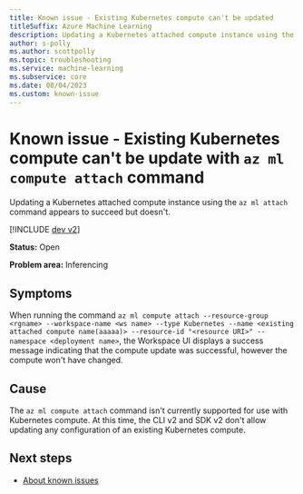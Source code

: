 ```yaml
---
title: Known issue - Existing Kubernetes compute can't be updated
titleSuffix: Azure Machine Learning
description: Updating a Kubernetes attached compute instance using the az ml attach command appears to succeed but doesn't.
author: s-polly
ms.author: scottpolly
ms.topic: troubleshooting  
ms.service: machine-learning
ms.subservice: core
ms.date: 08/04/2023
ms.custom: known-issue
---
```


# Known issue  - Existing Kubernetes compute can't be update with `az ml compute attach` command

Updating a Kubernetes attached compute instance using the `az ml attach` command appears to succeed but doesn't.
 

[!INCLUDE [dev v2](../includes/machine-learning-dev-v2.md)]

**Status:** Open

**Problem area:** Inferencing

## Symptoms

When running the command `az ml compute attach --resource-group <rgname> --workspace-name <ws name> --type Kubernetes --name <existing attached compute name(aaaaa)> --resource-id "<resource URI>" --namespace <deployment name>`, the Workspace UI displays a success message indicating that the compute update was successful, however the compute won't have changed.

## Cause

The `az ml compute attach` command isn't currently supported for use with Kubernetes compute. At this time, the CLI v2 and SDK v2 don't allow updating any configuration of an existing Kubernetes compute.


## Next steps

- [About known issues](azure-machine-learning-known-issues.md)
